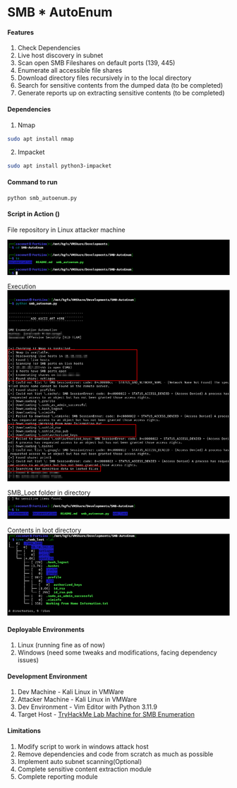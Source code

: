 # SMB * AutoEnum 

#### Features
1. Check Dependencies
2. Live host discovery in subnet
3. Scan open SMB Fileshares on default ports (139, 445)
4. Enumerate all accessible file shares
5. Download directory files recursively in to the local directory
6. Search for sensitive contents from the dumped data (to be completed)
7. Generate reports up on extracting sensitive contents (to be completed)

#### Dependencies
1. Nmap
```sh
sudo apt install nmap
```

2. Impacket
```sh
sudo apt install python3-impacket
```

#### Command to run
```python
python smb_autoenum.py
```

#### Script in Action ()
File repository in Linux attacker machine

![File repository](Attachments/Pasted%20image%2020250508152704.png)

Execution
![Execution](Attachments/Pasted%20image%2020250508153048.png)

SMB_Loot folder in directory
![SMB_Loot folder](Attachments/Pasted%20image%2020250508153156.png)

Contents in loot directory
![Contents in loot directory](Attachments/Pasted%20image%2020250508153347.png)

#### Deployable Environments
1. Linux (running fine as of now)
2. Windows (need some tweaks and modifications, facing dependency issues)

#### Development Environment
1. Dev Machine - Kali Linux in VMWare 
2. Attacker Machine - Kali Linux in VMWare 
3. Dev Environment - Vim Editor with Python 3.11.9
4. Target Host - [TryHackMe Lab Machine for SMB Enumeration](https://tryhackme.com/room/networkservices)
#### Limitations
1. Modify script to work in windows attack host
2. Remove dependencies and code from scratch as much as possible
3. Implement auto subnet scanning(Optional)
4. Complete sensitive content extraction module
5. Complete reporting module